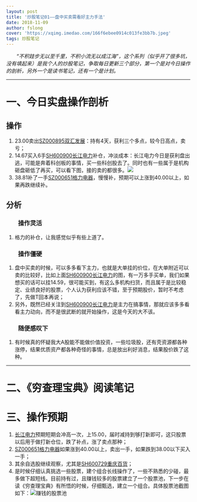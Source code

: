 ```yaml
---
layout: post
title: '炒股笔记01——盘中买卖需看好主力手法'
date: 2018-11-09
author: fslong
cover: 'https://xqimg.imedao.com/166f6ebee0914c013fe3bb7b.jpeg'
tags: 炒股笔记
---
```


*&emsp;&emsp;“不积跬步无以至千里，不积小流无以成江海”，这个系列（似乎开了很多坑，没有填起来）是我个人的炒股笔记，争取每日更新三个部分，第一个是对今日操作的剖析，另外一个是读书笔记，还有一个是计划。*

---
# 一、今日实盘操作剖析

## 操作
1. 23.00卖出[SZ000895双汇发展](https://xueqiu.com/S/SZ000895)：持有4天，获利三个多点，较今日高点，卖亏；
2. 14.67买入6手[SH600900长江电力](https://xueqiu.com/S/SH600900)补仓，冲淡成本：长江电力今日是获利盘出逃，可能是奔着科创板的事情，买一些科创股去了。同时也有一些属于是机构砸盘砸低了再买，可以看下图，接的卖的都很多。![](https://xqimg.imedao.com/166f6ebee0914c013fe3bb7b.jpeg)
3. 38.81补了一手[SZ000651格力电器](https://xueqiu.com/S/SZ000651)，慢慢补，预期可以上涨到40.00以上，如果再跌继续补。

## 分析
### &emsp;&emsp;操作灵活
1. 格力的补仓，让我感觉似乎有些上道了。

### &emsp;&emsp;操作僵硬
1. 盘中买卖的时候，可以多多看下主力，也就是大单挂的价位，在大单附近可以卖的比较好，比如上面[SH600900长江电力](https://xueqiu.com/S/SH600900)的图，有一万多手买单，我们如果想买的话可以挂14.59，很可能买到，有这么多机构扫货，而且属于是比较稳定、业绩良好的股票，个人认为获利应该不错，至于预期股价，暂时不考虑了，先做T回本再说；
2. 另外，既然已经关注到[SH600900长江电力](https://xueqiu.com/S/SH600900)是主力在搞事情，那就应该多多看看主力动向，而不是很武断的就开始操作，这是今天的大不该。

### &emsp;&emsp;随便感叹下
1. 有时候真的怀疑我大A股能不能做价值投资，一些垃圾股，还有壳资源都各种涨停，结果优质资产都各种奇怪的事情，总是放出利好消息，结果股价跌了这种。

---
# 二、《穷查理宝典》阅读笔记

# 三、操作预期
1. [长江电力](https://xueqiu.com/S/SH600900)预期短期会冲高一次，上15.00，届时减持到够打新即可，这只股票以后用于做打新仓位，跌了补点，涨了卖点那种；
2. [SZ000651格力电器](https://xueqiu.com/S/SZ000651)如果涨到40.00以上，卖出一手，如果跌到38.00以下买入一手；
3. 其余自选股继续观察，尤其是[SH600729重庆百货](https://xueqiu.com/S/SH600729)；
4. 是时候仔细认真挑选一些股票，建个组合长线操作了，一些不熟悉的少碰，最多做下超短线。目前持有过，且赚钱较多的股票建立了一个股票池，下一步在读《穷查理宝典》有所悟的时候，仔细甄选，建立一个组合。具体股票池截图如下：![赚钱的股票池](https://fslong.oss-cn-beijing.aliyuncs.com/for_web/%E4%B8%AA%E4%BA%BA%E8%B5%9A%E9%92%B1%E7%9A%84%E8%82%A1%E7%A5%A8%E6%B1%A0.jpg)
